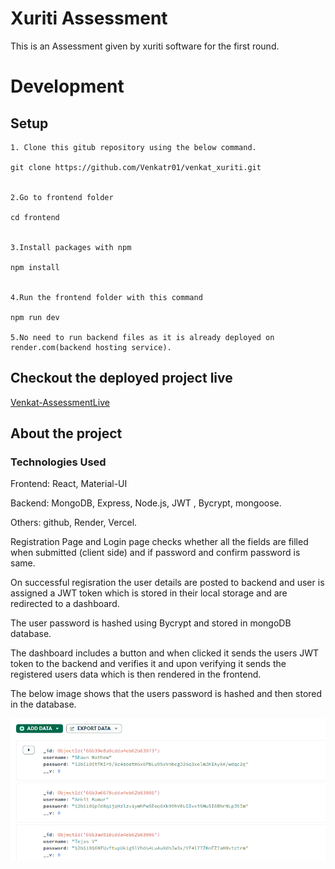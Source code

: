 
# Xuriti Assessment

This is an Assessment given by xuriti software for the first round.

# Development
## Setup

    1. Clone this gitub repository using the below command.

    git clone https://github.com/Venkatr01/venkat_xuriti.git


    2.Go to frontend folder 

    cd frontend


    3.Install packages with npm

    npm install


    4.Run the frontend folder with this command

    npm run dev

    5.No need to run backend files as it is already deployed on render.com(backend hosting service).



   

    

    
    

    



## Checkout the deployed project live

[Venkat-AssessmentLive](https://venkat-xuriti.vercel.app/)

## About  the project

### Technologies Used

Frontend: React, Material-UI

Backend: MongoDB, Express, Node.js, JWT , Bycrypt, mongoose.  

Others: github, Render, Vercel.

Registration Page and Login page checks whether all the fields are filled when submitted (client side) and if password and confirm password is same.

On successful regisration the user details are posted to backend and user is assigned a JWT token which is stored in their local storage and  are redirected to a dashboard.

The user password is hashed using Bycrypt and stored in mongoDB database.

The dashboard includes a button  and when clicked it sends the users JWT token to the backend and verifies it and upon verifying it sends the registered users data which is then rendered in the frontend.

The below image shows that the users password is hashed and then stored in the database.

![Password Hashed Image](./frontend/src/assets/hashedimg.png)




